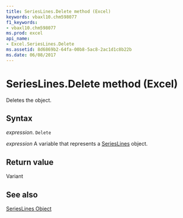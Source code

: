```yaml
---
title: SeriesLines.Delete method (Excel)
keywords: vbaxl10.chm598077
f1_keywords:
- vbaxl10.chm598077
ms.prod: excel
api_name:
- Excel.SeriesLines.Delete
ms.assetid: 8d6869b2-64fa-00b8-5ac8-2ac1d1c8b22b
ms.date: 06/08/2017
---
```



# SeriesLines.Delete method (Excel)

Deletes the object.


## Syntax

_expression_. `Delete`

_expression_ A variable that represents a [SeriesLines](./Excel.SeriesLines-graph-property.md) object.


## Return value

Variant


## See also


[SeriesLines Object](Excel.SeriesLines(object).md)


